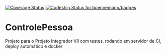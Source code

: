 [![Coverage Status](https://coveralls.io/repos/Tulioh/ControllePessoa/badge.svg?branch=master)](https://coveralls.io/r/Tulioh/ControllePessoa?branch=master) [![Codeship Status for boennemann/badges](https://www.codeship.io/projects/9b20b460-f37e-0132-5f32-16cf317d1634/status?branch=master)](https://www.codeship.io/projects/85445)

# ControlePessoa
Projeto para o Projeto Integrador VII com testes, rodando em servidor de CI, deploy automático e docker
